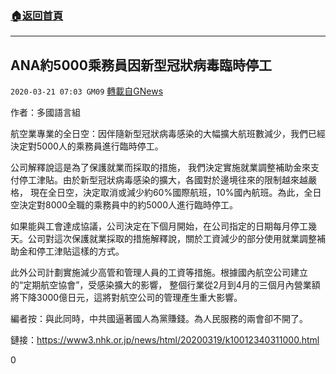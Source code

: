 ###  [:house:返回首頁](https://github.com/ourhimalayas/txt)
---

## ANA約5000乘務員因新型冠狀病毒臨時停工
`2020-03-21 07:03 GM09` [轉載自GNews](https://gnews.org/zh-hant/147600/)

作者：多國語言組

航空業專業的全日空：因伴隨新型冠狀病毒感染的大幅擴大航班數減少，我們已經決定對5000人的乘務員進行臨時停工。

公司解釋說這是為了保護就業而採取的措施， 我們決定實施就業調整補助金來支付停工津貼。由於新型冠狀病毒感染的擴大，各國對於邊境往來的限制越來越嚴格， 現在全日空，決定取消或減少約60%國際航班，10%國內航班。為此，全日空決定對8000全職的乘務員中的約5000人進行臨時停工。

如果能與工會達成協議，公司決定在下個月開始，在公司指定的日期每月停工幾天。公司對這次保護就業採取的措施解釋說，關於工資減少的部分使用就業調整補助金和停工津貼這樣的方式。

此外公司計劃實施減少高管和管理人員的工資等措施。根據國內航空公司建立的“定期航空協會”，受感染擴大的影響， 整個行業從2月到4月的三個月內營業額將下降3000億日元，這將對航空公司的管理產生重大影響。

編者按：與此同時，中共國逼著國人為黨賺錢。為人民服務的兩會卻不開了。

鏈接：https://www3.nhk.or.jp/news/html/20200319/k10012340311000.html

0
